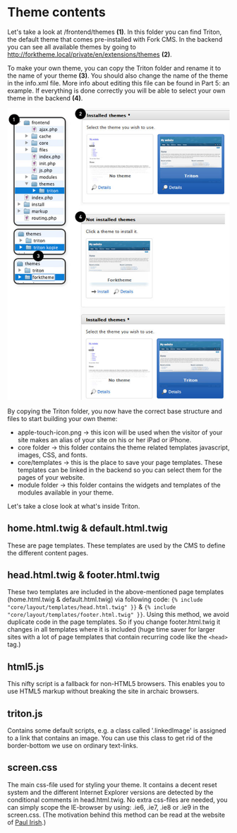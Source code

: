 # Theme contents

Let's take a look at /frontend/themes **(1)**. In this folder you can find Triton, the default theme that comes pre-installed with Fork CMS. In the backend you can see all available themes by going to http://forktheme.local/private/en/extensions/themes **(2)**.

To make your own theme, you can copy the Triton folder and rename it to the name of your theme **(3)**. You should also change the name of the theme in the info.xml file. More info about editing this file can be found in Part 5: an example. If everything is done correctly you will be able to select your own theme in the backend **(4)**.

![Theme contents](./assets/addtheme.jpg)

By copying the Triton folder, you now have the correct base structure and files to start building your own theme:

* apple-touch-icon.png → this icon will be used when the visitor of your site makes an alias of your site on his or her iPad or iPhone.
* core folder → this folder contains the theme related templates javascript, images, CSS, and fonts.
* core/templates → this is the place to save your page templates. These templates can be linked in the backend so you can select them for the pages of your website.
* module folder → this folder contains the widgets and templates of the modules available in your theme.

Let's take a close look at what's inside Triton.

## home.html.twig & default.html.twig

These are page templates. These templates are used by the CMS to define the different content pages.

## head.html.twig & footer.html.twig

These two templates are included in the above-mentioned page templates (home.html.twig & default.html.twig) via following code: `{% include "core/layout/templates/head.html.twig" }}` & `{% include "core/layout/templates/footer.html.twig" }}`.
Using this method, we avoid duplicate code in the page templates. So if you change footer.html.twig it changes in all templates where it is included (huge time saver for larger sites with a lot of page templates that contain recurring code like the `<head>` tag.)

## html5.js

This nifty script is a fallback for non-HTML5 browsers. This enables you to use HTML5 markup without breaking the site in archaic browsers.

## triton.js

Contains some default scripts, e.g. a class called '.linkedImage' is assigned to a link that contains an image. You can use this class to get rid of the border-bottom we use on ordinary text-links.

## screen.css

The main css-file used for styling your theme. It contains a decent reset system and the different Internet Explorer versions are detected by the conditional comments in head.html.twig. No extra css-files are needed, you can simply scope the IE-browser by using: .ie6, .ie7, .ie8 or .ie9 in the screen.css. (The motivation behind this method can be read at the website of [Paul Irish](http://paulirish.com/2008/conditional-stylesheets-vs-css-hacks-answer-neither).)
